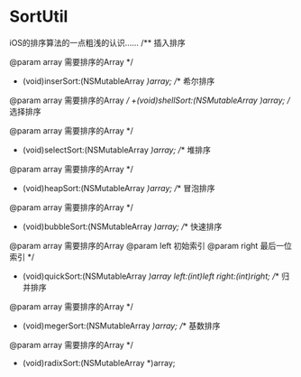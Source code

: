 # SortUtil
iOS的排序算法的一点粗浅的认识......
/**
 插入排序
 
 @param array 需要排序的Array
 */
+ (void)inserSort:(NSMutableArray *)array;
/**
 希尔排序
 
 @param array 需要排序的Array
 */
+(void)shellSort:(NSMutableArray *)array;
/**
 选择排序
 
 @param array 需要排序的Array
 */
+ (void)selectSort:(NSMutableArray *)array;
/**
 堆排序
 
 @param array 需要排序的Array
 */
+ (void)heapSort:(NSMutableArray *)array;
/**
 冒泡排序
 
 @param array 需要排序的Array
 */
+ (void)bubbleSort:(NSMutableArray *)array;
/**
 快速排序
 
 @param array 需要排序的Array
 @param left 初始索引
 @param right 最后一位索引
 */
+ (void)quickSort:(NSMutableArray *)array left:(int)left right:(int)right;
/**
 归并排序
 
 @param array 需要排序的Array
 */
+ (void)megerSort:(NSMutableArray *)array;
/**
 基数排序
 
 @param array 需要排序的Array
 */
+ (void)radixSort:(NSMutableArray *)array;
